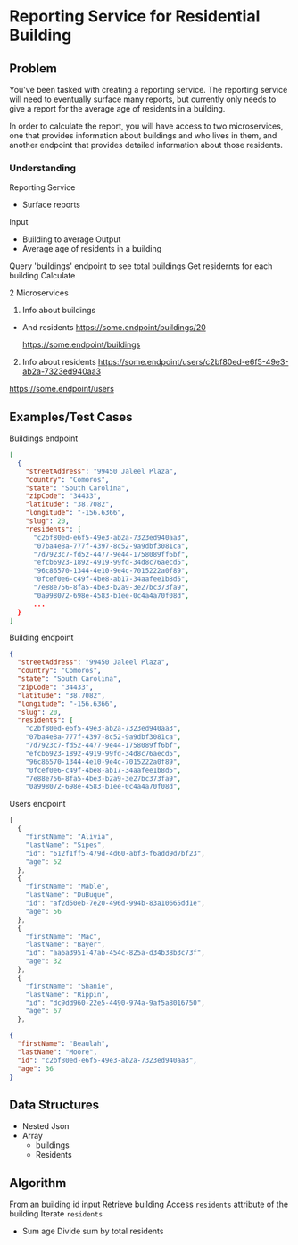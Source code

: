 # Reporting Service for Residential Building

## Problem

You've been tasked with creating a reporting service. The reporting service will need to eventually surface many reports, but currently only needs to give a report for the average age of residents in a building.

In order to calculate the report, you will have access to two microservices, one that provides information about buildings and who lives in them, and another endpoint that provides detailed information about those residents.

### Understanding

Reporting Service
- Surface reports

Input
- Building to average
Output
- Average age of residents in a building

Query 'buildings' endpoint to see total buildings
Get residernts for each building
Calculate

2 Microservices
1. Info about buildings
  - And residents
    https://some.endpoint/buildings/20

    https://some.endpoint/buildings

2. Info about residents
  https://some.endpoint/users/c2bf80ed-e6f5-49e3-ab2a-7323ed940aa3

  https://some.endpoint/users

## Examples/Test Cases

Buildings endpoint

```json
[
  {
    "streetAddress": "99450 Jaleel Plaza",
    "country": "Comoros",
    "state": "South Carolina",
    "zipCode": "34433",
    "latitude": "38.7082",
    "longitude": "-156.6366",
    "slug": 20,
    "residents": [
      "c2bf80ed-e6f5-49e3-ab2a-7323ed940aa3",
      "07ba4e8a-777f-4397-8c52-9a9dbf3081ca",
      "7d7923c7-fd52-4477-9e44-1758089ff6bf",
      "efcb6923-1892-4919-99fd-34d8c76aecd5",
      "96c86570-1344-4e10-9e4c-7015222a0f89",
      "0fcef0e6-c49f-4be8-ab17-34aafee1b8d5",
      "7e88e756-8fa5-4be3-b2a9-3e27bc373fa9",
      "0a998072-698e-4583-b1ee-0c4a4a70f08d",
      ...
  }
]
```

Building endpoint

```json
{
  "streetAddress": "99450 Jaleel Plaza",
  "country": "Comoros",
  "state": "South Carolina",
  "zipCode": "34433",
  "latitude": "38.7082",
  "longitude": "-156.6366",
  "slug": 20,
  "residents": [
    "c2bf80ed-e6f5-49e3-ab2a-7323ed940aa3",
    "07ba4e8a-777f-4397-8c52-9a9dbf3081ca",
    "7d7923c7-fd52-4477-9e44-1758089ff6bf",
    "efcb6923-1892-4919-99fd-34d8c76aecd5",
    "96c86570-1344-4e10-9e4c-7015222a0f89",
    "0fcef0e6-c49f-4be8-ab17-34aafee1b8d5",
    "7e88e756-8fa5-4be3-b2a9-3e27bc373fa9",
    "0a998072-698e-4583-b1ee-0c4a4a70f08d",
```

Users endpoint

```js
[
  {
    "firstName": "Alivia",
    "lastName": "Sipes",
    "id": "612f1ff5-479d-4d60-abf3-f6add9d7bf23",
    "age": 52
  },
  {
    "firstName": "Mable",
    "lastName": "DuBuque",
    "id": "af2d50eb-7e20-496d-994b-83a10665dd1e",
    "age": 56
  },
  {
    "firstName": "Mac",
    "lastName": "Bayer",
    "id": "aa6a3951-47ab-454c-825a-d34b38b3c73f",
    "age": 32
  },
  {
    "firstName": "Shanie",
    "lastName": "Rippin",
    "id": "dc9dd960-22e5-4490-974a-9af5a8016750",
    "age": 67
  },
```

```json
{
  "firstName": "Beaulah",
  "lastName": "Moore",
  "id": "c2bf80ed-e6f5-49e3-ab2a-7323ed940aa3",
  "age": 36
}
```

## Data Structures

- Nested Json
- Array
  - buildings
  - Residents

## Algorithm

From an building id input
Retrieve building
Access `residents` attribute of the building
Iterate `residents`
  - Sum age
Divide sum by total residents
